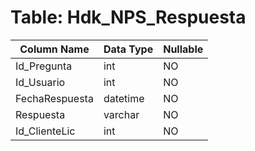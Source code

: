# Table: Hdk_NPS_Respuesta

| Column Name | Data Type | Nullable |
|-------------|-----------|----------|
| Id_Pregunta | int | NO |
| Id_Usuario | int | NO |
| FechaRespuesta | datetime | NO |
| Respuesta | varchar | NO |
| Id_ClienteLic | int | NO |
